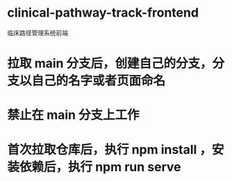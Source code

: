 # clinical-pathway-track-frontend

临床路径管理系统前端

# 拉取 main 分支后，创建自己的分支，分支以自己的名字或者页面命名

# 禁止在 main 分支上工作

# 首次拉取仓库后，执行 npm install ，安装依赖后，执行 npm run serve
